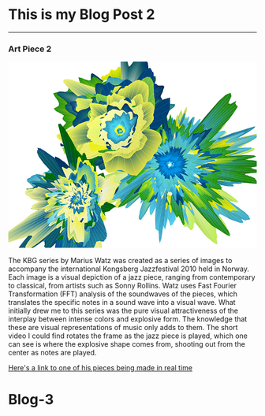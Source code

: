


# This is my Blog Post 2
------

### Art Piece 2
![Marius Watz](SonnyRollins.jpg?raw=true "Marius Watz")

The KBG series by Marius Watz was created as a series of images to accompany the international Kongsberg Jazzfestival 2010 held in Norway. Each image is a visual depiction of a jazz piece, ranging from contemporary to classical, from artists such as Sonny Rollins. Watz uses Fast Fourier Transformation (FFT) analysis of the soundwaves of the pieces, which translates the specific notes in a sound wave into a visual wave. What initially drew me to this series was the pure visual attractiveness of the interplay between intense colors and explosive form. The knowledge that these are visual representations of music only adds to them. The short video I could find rotates the frame as the jazz piece is played, which one can see is where the explosive shape comes from, shooting out from the center as notes are played.

[Here's a link to one of his pieces being made in real time](https://www.youtube.com/watch?v=sFNRZTdYHvI)












# Blog-3
